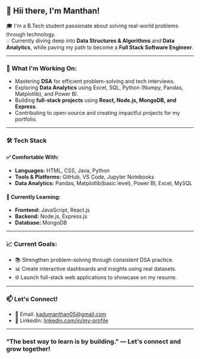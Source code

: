 ## 👋 Hii there, I'm Manthan!

🎓 I'm a B.Tech student passionate about solving real-world problems through technology.  
💡 Currently diving deep into **Data Structures & Algorithms** and **Data Analytics**, while paving my path to become a **Full Stack Software Engineer**.

---

### 🚀 What I'm Working On:
- Mastering **DSA** for efficient problem-solving and tech interviews.
- Exploring **Data Analytics** using Excel, SQL, Python (Numpy, Pandas, Matplotlib), and Power BI.
- Building **full-stack projects** using **React, Node.js, MongoDB, and Express**.
- Contributing to open-source and creating impactful projects for my portfolio.

---

### 🛠️ Tech Stack

#### ✅ Comfortable With:
- **Languages:** HTML, CSS, Java, Python
- **Tools & Platforms:** GitHub, VS Code, Jupyter Notebooks
- **Data Analytics:** Pandas, Matplotlib(basic level), Power BI, Excel, MySQL

#### 🌱 Currently Learning:
- **Frontend:** JavaScript, React.js
- **Backend:** Node.js, Express.js
- **Database:** MongoDB


---

### 📈 Current Goals:
- 📚 Strengthen problem-solving through consistent DSA practice.
- 📊 Create interactive dashboards and insights using real datasets.
- 🌐 Launch full-stack web applications to showcase on my resume.

---

### 📫 Let's Connect!
- 📧 Email: kadumanthan05@gmail.com
- 💼 LinkedIn: [linkedin.com/in/my-profile]([www.linkedin.com/in/manthankadu0506](https://www.linkedin.com/in/manthankadu0506?lipi=urn%3Ali%3Apage%3Ad_flagship3_profile_view_base_contact_details%3B5u0Ktq8bTGaAJFWzYaVO9Q%3D%3D))

---

### “The best way to learn is by building.” — Let's connect and grow together!

